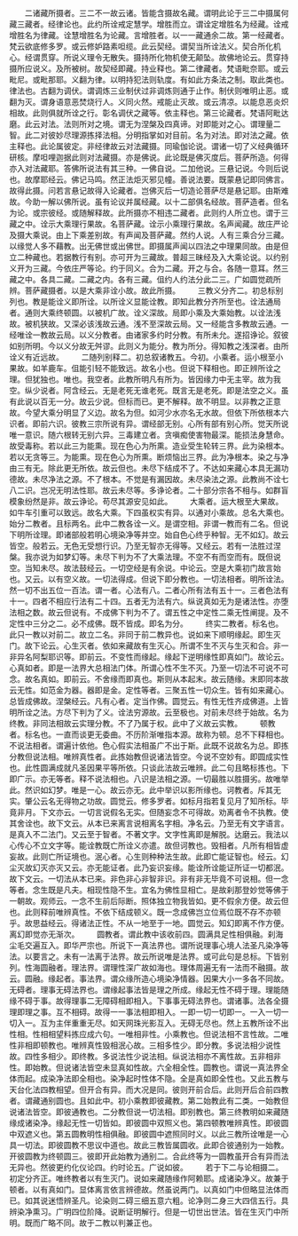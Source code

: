 <!-- { "loadSidebar": true } -->
　　二诸藏所摄者。三二不一故云诸。皆能含摄故名藏。谓明此论于三二中摄属何藏三藏者。经律论也。此约所诠戒定慧学。增胜而立。谓诠定增胜名为经藏。诠戒增胜名为律藏。诠慧增胜名为论藏。言增胜者。以一一藏通余二故。第一经藏者。梵云欲底修多罗。或云修妒路素呾缆。此云契经。谓契当所诠法义。契合所化机心。经谓贯穿。所说义理令无散失。摄持所化物机使无颠坠。故佛地论云。贯穿持摄所应说义。及所被树。故契经即藏。持业释也。第二律藏者。梵语毗奈耶。或云毗尼。或毗那耶。义翻为律。以明持犯法则轨度。有如此方条法之制。取此类也。律法也。古翻为调伏。谓调炼三业制伏过非调炼则通于止作。制伏则唯明止恶。或翻为灭。谓身语意恶焚烧行人。义同火然。戒能止灭故。或云清凉。以能息恶炎炽相故。此则俱就所诠之行。彰名调伏之藏等。依主释也。第三论藏者。梵语阿毗达磨。此云对法。法则所对之境。谓无为涅槃及四真谛。对即能对之心。谓理量二智。此二对彼妙尽理源拣择法相。分明指掌如对目前。名为对法。即对法之藏。依主释也。此论属彼定。非经律故云对法藏摄。同瑜伽论说。谓诸一切了义经典循环研核。摩呾哩迦据此则对法藏摄。亦是佛说。此论既是佛灭度后。菩萨所造。何得亦入对法藏耶。答佛所说法有其三种。一佛自说。二加他说。三悬记说。今则后说也。故摩耶经云。佛记马鸣。然正法炬灭邪见幢。善说法要。既蒙悬记即同佛言。故得此摄。问若言悬记故得入论藏者。岂佛灭后一切造论菩萨尽是悬记耶。由斯难故。今助一解以佛所说。虽有论议并属经藏。以十二部俱名经故。菩萨造者。但名为论。或宗彼经。或随解释故。此所摄亦不相违二藏者。此则约人所立也。谓于三藏之中。诠示大乘理行果故。名菩萨藏。诠示小乘理行果故。名声闻藏。故庄严论及摄大乘说。由上下乘差别故。有声闻及菩萨藏。然约人说。人有三乘合分三藏。以缘觉人多不藉教。出无佛世或出佛世。即摄属声闻以四法之中理果同故。由是但立二种藏也。若据教行有别。亦可开为三藏故。普超三昧经及入大乘论说。以约别义开为三藏。今依庄严等论。约于同义。合为二藏。开之与合。各随一意耳。然三藏之中。各具二藏。二藏之内。各有三藏。伹约人约法分此二三。广如圆觉疏所辨。菩萨藏摄者。以是大乘非诠小故。故此所摄。
　　三教义分齐二。初总标别列也。教是能诠义即所诠。以所诠义显能诠教。即知此教分齐所至也。诠法通局者。通则大乘终顿圆。以被机广故。诠义深故。局即小乘及大乘始教。以诠法浅故。被机狭故。又深必该浅故云通。浅不至深故云局。又一经能含多教故云通。一经唯诠一教故云局。以义分教者。由诸家多约时分教。有所未允。遂招诤论。叙彼如别所明。今以义分故无舛谬。此则义为能分。教为所分。得知教之浅深者。由所诠义有近远故。
　　二随列别释二。初总叙诸教五。今初。小乘者。运小根至小果故。如羊鹿车。伹能引轻不能致远。故名小也。但说下释相也。即正辨所诠之理。但犹独也。唯也。我空者。此教所明凡有所为。皆因缘力中无主宰。故为我空。纵少说者。阿含经云。无是老死无谁老死。既言无是老死。即是法空之义。虽有此说以百无一分。故云少说。但标而已。更不解释。故不明显。以非教之正意故。今望大乘分明显了义边。故名为但。如河少水亦名无水故。但依下所依根本六识者。即前六识。彼教三宗所说有异。谓经部无别。心所有部有别心所。觉天所说唯一意识。随六根转无别六异。三毒建立者。贪嗔痴使害物最深。能损法身慧命。故受毒称。若以此三为能熏。现在色心为所熏。造业受生轮转三界。此为染根本。若以无贪等三。为能熏。现在色心为所熏。断烦恼出三界。此为净根本。染之与净由三有无。除此更无所依。故云但也。未尽下结成不了。不达如来藏心本具无漏功德故。未尽净法之源。不了根本。不觉是有漏因故。未尽染法之源。此教尚不诠七八二识。岂况无明法性耶。故云未尽等。多诤论者。二十部分宗各不相与。如群盲模象纷然是非。故云诤论。苟尽其源安见如此。
　　大乘者。运大根至大果故。如牛车引重可以致远。故名大乘。下四虽权实有异。以通对小乘故。总名大乘也。始分二教者。且标两名。此中二教各诠一义。是谓空相。非谓一教而有二名。但说下明所诠理。即诸部般若明心境染净等并空。始自色心终乎种智。无不如幻。故云皆空。般若云。无色无受想行识。乃至无智亦无得等。又经云。若有一法胜过涅槃。我亦说为如梦幻等。未尽下判为不了大乘法理。不空不有而空而有。既但说空。当知未尽。故法鼓经云。一切空经是有余说。中论云。空是大乘初门故言始也。又云。以有空义故。一切法得成。但说下即分教也。一切法相者。明所诠法。然一切不出五位一百法。谓一者。心法有八。二者心所有法有五十一。三者色法有十一。四者不相应行法有二十四。五者无为法有六。纵说真如无为是诸法性。亦堕法相之数。故云但说有。不成佛下判为不了。谓五性之中定性二乘无性阐提。及不定性中三分之二。必不成佛。既不皆成。即名为分。
　　终实二教者。标名也。此只一教以对前二。故立二名。非同于前二教异也。说如来下顺明缘起。即生灭门。故下论云。心生灭者。依如来藏故有生灭心。所谓不生不灭与生灭和合。非一非异名阿梨耶识等。即前云。不变性而缘起。缘起下逆明缘性即真如门。故论云。心真如者。即是一法界大总相法门体。所谓心性不生不灭。乃至一切法不可说不可念。故名真如。即前云。不舍缘而即真也。斯则从本起末。故云随缘。末即同本故云无性。如范金为器。器即是金。定性等者。三聚五性一切众生。皆有如来藏心。总皆成佛故。涅槃经云。凡有心者。定当作佛。圆觉云。有性无性齐成佛道。上皆明所诠之法。方尽下判为了义。诠法穷源故。云至极也。对前未尽终于始故。名为终教。非同法相故云实理分教。不了乃属于权。此中了义故云实教。
　　顿教者。标名也。一直而谈更无委曲。不历阶渐唯指本源。故称为顿。总不下释相也。不说法相者。谓遍计依他。色心假实法相虽广不出于斯。此既不说故名为总。即拣分教但说法相。唯辨真性者。此拣始教但说诸法皆空。今说不空妙有。即圆成实性也。此性圆满成就凡圣因果平等所依。只谈此法故云唯辨。此二句且略标拣也。下即广示。亦无等者。释不说法相也。八识是法相之源。一切最胜以胜摄劣。故唯举此。然识如幻梦。唯是一心。故云亦无。此中举识以影所缘也。诃教者。斥其无实。肇公云名无得物之功故。圆觉云。修多罗者。如标月指若复见月了知所标。毕竟非月。下文亦云。一切言说假名无实。但随妄念不可得故。劝离者令不执教。使其舍诠也。故下文云。从本已来离言说相离名字相。净名云。乃至无有文字语言。是真入不二法门。又云至于智者。不著文字。文字性离即是解脱。达磨云。我法以心传心不立文字等。能诠教既亡所诠义亦遣。故但诃教也。毁相者。凡所有相皆虚妄故。此则亡所证境也。泯心者。心生则种种法生故。此即亡能证智也。经云。幻尘灭故幻灭亦灭又云。亦无能证者。此乃妄识妄缘。能诠所诠能证所证一切都泯。故下文云。一切法从本已来。非色非心非智非识。非有非无毕竟不可说相。但一念等者。念生既是凡夫。相现性隐不生。宜名为佛性显相亡。是故刹那登妙觉等佛于一朝故。观师云。一念不生前后际断。照体独立物我皆如。更不假余方便。故云但也。此则释前唯辨真性。不依下结成顿义。既一念成佛岂立位焉位既不存不亦顿乎。故思益经云。得诸法正性。不从一地至于一地。圆觉云。知幻即离不作方便。离幻即觉亦无渐次。
　　圆教者。谓此教中该收前四。圆满具足性相俱融。刹海尘毛交遍互入。即华严宗也。所说下一真法界也。谓所说理事心境人法圣凡染净等法。以要言之。未有一法离于法界。故云所说唯是法界。或可此句是总标。下皆别列。性海圆融者。理法界。谓理性深广故如海也。理体周遍无有一法而不融摄。故云。圆融。缘起者。事法界。谓众缘所造心境染净情器。因果大小一多各不同故。无碍者。理事无碍法界也。谓缘起事法皆是理之所成。缘起无性不碍于理。理能随缘不碍于事。故得理事二无障碍相即相入。下事事无碍法界也。谓诸事。法各全摄理即理之事。互不相碍。故得一一事法相即相入。一即一切一切即一。一入一切一切入一。互为主伴重重无尽。如天网珠光影互入。无碍无尽也。然上五教所诠不出性相。性相相望料拣应成六句。一唯相非性。小乘教也。但说法相不言性故。二唯性非相即顿教也。唯辨真性毁相泯心故。三相多性少。即分教。多说法相少说性故。四性多相少。即终教。多说法性少说法相。纵说法相亦不离性故。五非相非性。即始教。但说诸法皆空未显真如性故。六全相全性。圆教也。谓说一真法界全体而起。成染净法即全相也。染净起时性体不隐。全是真如即全性也。又此五教与天台化法四教相望。但开合有异。而大况是同。彼则开前合后。此则开后合前四教者。谓藏通别圆也。且如此中。初小乘教即彼藏教。第二始教此有二类。一始教但说诸法皆空。即彼通教也。二分教但说一切法相。即别教也。第三终教明如来藏随缘成诸染净。缘起无性一切皆如。即彼圆中双照义也。第四顿教唯辨真性。即彼圆中双遮义也。第五圆教明性相俱融。即彼圆中遮照同时义。以此三教所诠唯是一心具一切法。即彼圆教不思议中道也。故此三教皆属圆收。此即合彼通别为一始教。开彼圆教为终顿圆三。彼即开此始教为通别二。合此终等为一圆教虽开合有异而法无异也。然彼更约化仪论四。约时论五。广说如彼。
　　若于下二与论相摄二。初定分齐正。唯终教者以有生灭门。说如来藏随缘作阿赖耶。成诸染净义。故兼于顿者。以有真如门。显体离言依言辨德故。然虽说两门。以真如门中但略显法体而已。如其说迷悟辨圣凡。论染则二碍三细五意六粗。论净则二身三大四信五行。具辨染净熏习。广明四位阶降。说断证明解行。但是一切世出世法。皆在生灭门中所明。既而广略不同。故于二教以判兼正也。
